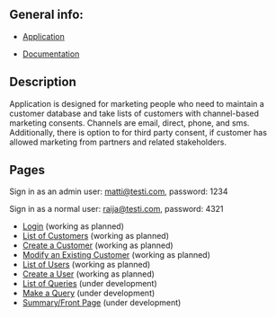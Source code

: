 ﻿
## General info:



* [Application](http://rile.users.cs.helsinki.fi/tsoha/)

* [Documentation](https://github.com/rikumleppanen/Customer-Database/tree/master/doc/Documentation.pdf)



## Description



Application is designed for marketing people who need to maintain a customer database and take lists of customers with channel-based marketing consents. Channels are email, direct, phone, and sms. Additionally, there is option to for third party consent, if customer has allowed marketing from partners and related stakeholders.


## Pages

Sign in as an admin user: matti@testi.com, password: 1234

Sign in as a normal user: raija@testi.com, password: 4321

* [Login](http://rile.users.cs.helsinki.fi/tsoha) (working as planned)
* [List of Customers](http://rile.users.cs.helsinki.fi/tsoha/customers) (working as planned)
* [Create a Customer](http://rile.users.cs.helsinki.fi/tsoha/customers/new) (working as planned)
* [Modify an Existing Customer](http://rile.users.cs.helsinki.fi/tsoha/customers/3) (working as planned)
* [List of Users](http://rile.users.cs.helsinki.fi/tsoha/users) (working as planned)
* [Create a User](http://rile.users.cs.helsinki.fi/tsoha/users/new) (working as planned)
* [List of Queries](http://rile.users.cs.helsinki.fi/tsoha/queries) (under development)
* [Make a Query](http://rile.users.cs.helsinki.fi/tsoha/queries/new) (under development)
* [Summary/Front Page](http://rile.users.cs.helsinki.fi/tsoha/qsum) (under development)
